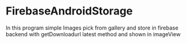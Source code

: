 # FirebaseAndroidStorage
In this program simple Images pick from gallery and store in firebase backend with getDownloadurl latest method and shown in imageView
